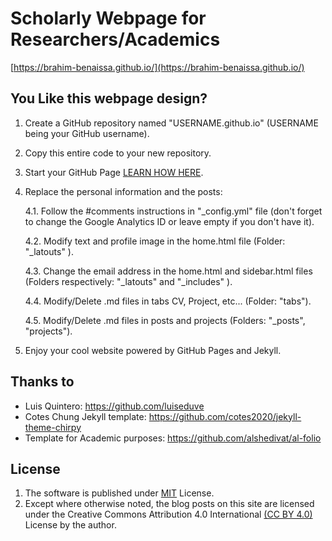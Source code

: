 # Scholarly Webpage for Researchers/Academics   

[https://brahim-benaissa.github.io/](https://brahim-benaissa.github.io/)


## You Like this webpage design?

1. Create a GitHub repository named "USERNAME.github.io" (USERNAME being your GitHub username).

2. Copy this entire code to your new repository.

3. Start your GitHub Page [LEARN HOW HERE](https://www.youtube.com/watch?v=ukPI1zlxKqg&ab_channel=AquentGymnasium).

4. Replace the personal information and the posts:

   4.1. Follow the #comments instructions in "_config.yml" file (don't forget to change the Google Analytics ID or leave empty if you don't have it).

   4.2. Modify text and profile image in the home.html file (Folder: "_latouts" ).

   4.3. Change the email address in the  home.html and sidebar.html files (Folders respectively: "_latouts" and "_includes" ).

   4.4. Modify/Delete .md files in tabs CV, Project, etc... (Folder: "tabs").

   4.5. Modify/Delete .md files in posts and projects (Folders: "_posts", "projects").

5. Enjoy your cool website powered by GitHub Pages and Jekyll.


## Thanks to
- Luis Quintero: <https://github.com/luiseduve>
- Cotes Chung Jekyll template: <https://github.com/cotes2020/jekyll-theme-chirpy>
- Template for Academic purposes: <https://github.com/alshedivat/al-folio>

## License
1. The software is published under [MIT](https://github.com/cotes2020/jekyll-theme-chirpy/blob/master/LICENSE) License.
2. Except where otherwise noted, the blog posts on this site are licensed under the Creative Commons Attribution 4.0 International [(CC BY 4.0)](https://creativecommons.org/licenses/by/4.0/) License by the author.
